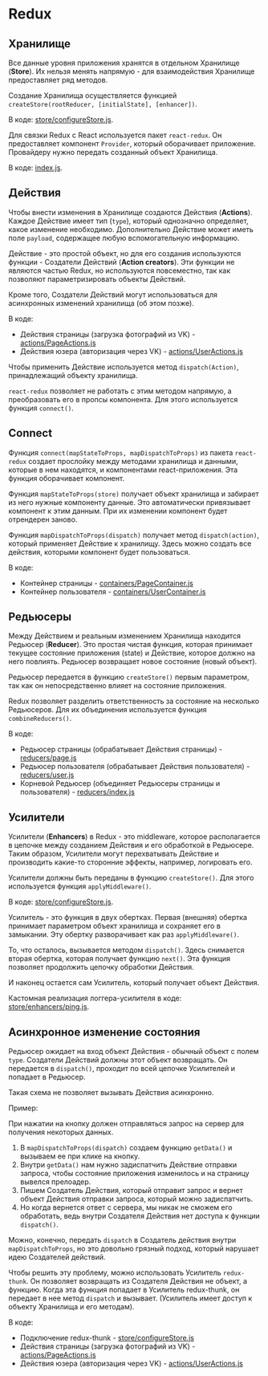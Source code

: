 # Redux

## Хранилище

Все данные уровня приложения хранятся в отдельном Хранилище (**Store**). Их нельзя менять напрямую - для взаимодействия Хранилище предоставляет ряд методов.

Создание Хранилища осуществляется функцией `createStore(rootReducer, [initialState], [enhancer])`.

В коде: [store/configureStore.js](./src/store/configureStore.js).

Для связки Redux с React используется пакет `react-redux`. Он предоставляет компонент `Provider`, который оборачивает приложение. Провайдеру нужно передать созданный объект Хранилища.

В коде: [index.js](./src/index.js).

## Действия

Чтобы внести изменения в Хранилище создаются Действия (**Actions**). Каждое Действие имеет тип (`type`), который однозначно определяет, какое изменение необходимо. Дополнительно Действие может иметь поле `payload`, содержащее любую вспомогательную информацию.

Действие - это простой объект, но для его создания используются функции - Создатели Действий (**Action creators**). Эти функции не являются частью Redux, но используются повсеместно, так как позволяют параметризировать объекты Действий.

Кроме того, Создатели Действий могут использоваться для асинхронных изменений хранилища (об этом позже).

В коде:

* Действия страницы (загрузка фотографий из VK) - [actions/PageActions.js](./src/actions/PageActions.js)
* Действия юзера (авторизация через VK) - [actions/UserActions.js](./src/actions/UserActions.js)

Чтобы применить Действие используется метод `dispatch(Action)`, принадлежащий объекту хранилища.

`react-redux` позволяет не работать с этим методом напрямую, а преобразовать его в пропсы компонента. Для этого используется функция `connect()`.

## Connect

Функция `connect(mapStateToProps, mapDispatchToProps)` из пакета `react-redux` создает прослойку между методами хранилища и данными, которые в нем находятся, и компонентами react-приложения. Эта функция оборачивает компонент.

Функция `mapStateToProps(store)` получает объект хранилища и забирает из него нужные компоненту данные. Это автоматически привязывает компонент к этим данным. При их изменении компонент будет отрендерен заново.

Функция `mapDispatchToProps(dispatch)` получает метод `dispatch(action)`, который применяет Действие к хранилищу. Здесь можно создать все действия, которыми компонент будет пользоваться.

В коде:

* Контейнер страницы - [containers/PageContainer.js](./src/containers/PageContainer.js)
* Контейнер пользователя - [containers/UserContainer.js](./src/containers/UserContainer.js)

## Редьюсеры

Между Действием и реальным изменением Хранилища находится Редьюсер (**Reducer**). Это простая чистая функция, которая принимает текущее состояние приложения (state) и Действие, которое должно на него повлиять. Редьюсер возвращает новое состояние (новый объект).

Редьюсер передается в функцию `createStore()` первым параметром, так как он непосредственно влияет на состояние приложения.

Redux позволяет разделить ответственность за состояние на несколько Редьюсеров. Для их объединения используется функция `combineReducers()`.

В коде:

* Редьюсер страницы (обрабатывает Действия страницы) - [reducers/page.js](./src/reducers/page.js)
* Редьюсер пользователя (обрабатывает Действия пользователя) - [reducers/user.js](./src/reducers/user.js)
* Корневой Редьюсер (объединяет Редьюсеры страницы и пользователя) - [reducers/index.js](./src/reducers/index.js)

## Усилители

Усилители (**Enhancers**) в Redux - это middleware, которое располагается в цепочке между созданием Действия и его обработкой в Редьюсере. Таким образом, Усилители могут перехватывать Действие и производить какие-то сторонние эффекты, например, логировать его.

Усилители должны быть переданы в функцию `createStore()`. Для этого используется функция `applyMiddleware()`.

В коде: [store/configureStore.js](./src/store/configureStore.js).

Усилитель - это функция в двух обертках. Первая (внешняя) обертка принимает параметром объект хранилища и сохраняет его в замыкании. Эту обертку разворачивает как раз `applyMiddleware()`.

То, что осталось, вызывается методом `dispatch()`. Здесь снимается вторая обертка, которая получает функцию `next()`. Эта функция позволяет продолжить цепочку обработки Действия.

И наконец остается сам Усилитель, который получает объект Действия.

Кастомная реализация логгера-усилителя в коде: [store/enhancers/ping.js](./src/store/enhancers/ping.js).

## Асинхронное изменение состояния

Редьюсер ожидает на вход объект Действия - обычный объект с полем `type`. Создатели Действий должны этот объект возвращать. Он передается в `dispatch()`, проходит по всей цепочке Усилителей и попадает в Редьюсер.

Такая схема не позволяет вызывать Действия асинхронно.

Пример:

При нажатии на кнопку должен отправляться запрос на сервер для получения некоторых данных.

1. В `mapDispatchToProps(dispatch)` создаем функцию `getData()` и вызываем ее при клике на кнопку.
2. Внутри `getData()` нам нужно задиспатчить Действие отправки запроса, чтобы состояние приложения изменилось и на страницу вывелся прелоадер.
3. Пишем Создатель Действия, который отправит запрос и вернет объект Действия отправки запроса, который можно задиспатчить.
4. Но когда вернется ответ с сервера, мы никак не сможем его обработать, ведь внутри Создателя Действия нет доступа к функции `dispatch()`.

Можно, конечно, передать `dispatch` в Создатель действия внутри `mapDispatchToProps`, но это довольно грязный подход, который нарушает идею Создателей действий.

Чтобы решить эту проблему, можно использовать Усилитель `redux-thunk`. Он позволяет возвращать из Создателя Действия не объект, а функцию. Когда эта функция попадает в Усилитель redux-thunk, он передает в нее метод `dispatch` и вызывает. (Усилитель имеет доступ к объекту Хранилища и его методам).

В коде:

* Подключение redux-thunk - [store/configureStore.js](./src/store/configureStore.js)
* Действия страницы (загрузка фотографий из VK) - [actions/PageActions.js](./src/actions/PageActions.js)
* Действия юзера (авторизация через VK) - [actions/UserActions.js](./src/actions/UserActions.js)
